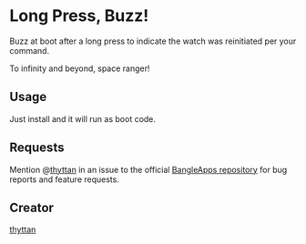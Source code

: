 # Long Press, Buzz!

Buzz at boot after a long press to indicate the watch was reinitiated per your command.

To infinity and beyond, space ranger!

## Usage

Just install and it will run as boot code.

## Requests

Mention @[thyttan](https://github.com/thyttan) in an issue to the official [BangleApps repository](https://github.com/espruino/BangleApps/issues) for bug reports and feature requests.

## Creator

[thyttan](https://github.com/thyttan)
